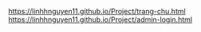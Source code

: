 https://linhhnguyen11.github.io/Project/trang-chu.html
<br>
https://linhhnguyen11.github.io/Project/admin-login.html
